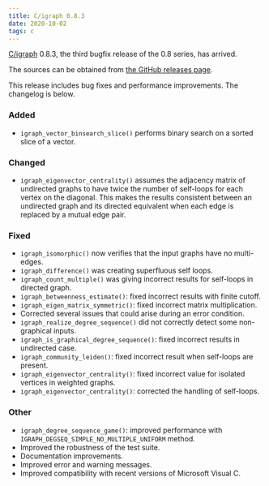 ```yaml
---
title: C/igraph 0.8.3
date: 2020-10-02
tags: c
---
```


[C/igraph](https://igraph.org/c/) 0.8.3, the third bugfix release of the 0.8 series, has arrived.

The sources can be obtained from [the GitHub releases page](https://github.com/igraph/igraph/releases/tag/0.8.3).

This release includes bug fixes and performance improvements. The changelog is below.

### Added

 - `igraph_vector_binsearch_slice()` performs binary search on a sorted slice of a vector.

### Changed

 - `igraph_eigenvector_centrality()` assumes the adjacency matrix of undirected graphs to have twice the number of self-loops for each vertex on the diagonal. This makes the results consistent between an undirected graph and its directed equivalent when each edge is replaced by a mutual edge pair.

### Fixed

 - `igraph_isomorphic()` now verifies that the input graphs have no multi-edges.
 - `igraph_difference()` was creating superfluous self loops.
 - `igraph_count_multiple()` was giving incorrect results for self-loops in directed graph.
 - `igraph_betweenness_estimate()`: fixed incorrect results with finite cutoff.
 - `igraph_eigen_matrix_symmetric()`: fixed incorrect matrix multiplication.
 - Corrected several issues that could arise during an error condition.
 - `igraph_realize_degree_sequence()` did not correctly detect some non-graphical inputs.
 - `igraph_is_graphical_degree_sequence()`: fixed incorrect results in undirected case.
 - `igraph_community_leiden()`: fixed incorrect result when self-loops are present.
 - `igraph_eigenvector_centrality()`: fixed incorrect value for isolated vertices in weighted graphs.
 - `igraph_eigenvector_centrality()`: corrected the handling of self-loops.

### Other

 - `igraph_degree_sequence_game()`: improved performance with `IGRAPH_DEGSEQ_SIMPLE_NO_MULTIPLE_UNIFORM` method.
 - Improved the robustness of the test suite.
 - Documentation improvements.
 - Improved error and warning messages.
 - Improved compatibility with recent versions of Microsoft Visual C.

